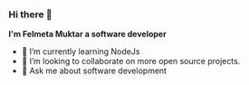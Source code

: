 ### Hi there 👋 


**I'm Felmeta Muktar a software developer** 

- 🌱 I’m currently learning NodeJs
- 👯 I’m looking to collaborate on more open source projects.
- 💬 Ask me about software development

